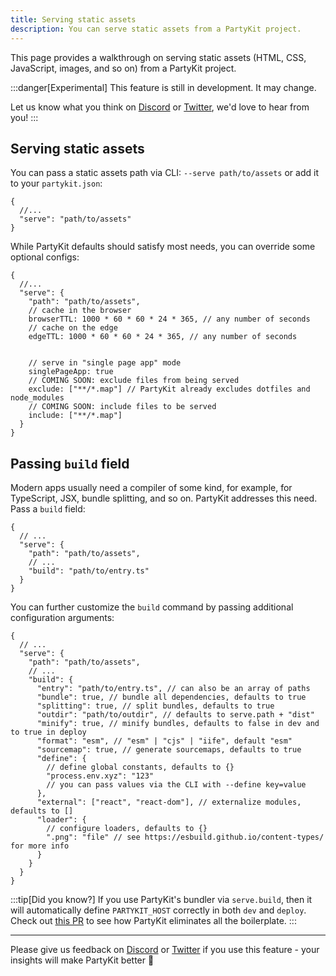 ```yaml
---
title: Serving static assets
description: You can serve static assets from a PartyKit project.
---
```


This page provides a walkthrough on serving static assets (HTML, CSS, JavaScript, images, and so on) from a PartyKit project.

:::danger[Experimental]
This feature is still in development. It may change.

Let us know what you think on [Discord](https://discord.gg/KDZb7J4uxJ) or [Twitter](https://twitter.com/partykit_io), we'd love to hear from you!
:::

## Serving static assets

You can pass a static assets path via CLI: `--serve path/to/assets` or add it to your `partykit.json`:

```jsonc
{
  //...
  "serve": "path/to/assets"
}
```

While PartyKit defaults should satisfy most needs, you can override some optional configs:

```jsonc
{
  //...
  "serve": {
    "path": "path/to/assets",
    // cache in the browser
    browserTTL: 1000 * 60 * 60 * 24 * 365, // any number of seconds
    // cache on the edge
    edgeTTL: 1000 * 60 * 60 * 24 * 365, // any number of seconds


    // serve in "single page app" mode
    singlePageApp: true
    // COMING SOON: exclude files from being served
    exclude: ["**/*.map"] // PartyKit already excludes dotfiles and node_modules
    // COMING SOON: include files to be served
    include: ["**/*.map"]
  }
}
```

## Passing `build` field

Modern apps usually need a compiler of some kind, for example, for TypeScript, JSX, bundle splitting, and so on. PartyKit addresses this need. Pass a `build` field:

```jsonc
{
  // ...
  "serve": {
    "path": "path/to/assets",
    // ...
    "build": "path/to/entry.ts"
  }
}
```

You can further customize the `build` command by passing additional configuration arguments:

```jsonc
{
  // ...
  "serve": {
    "path": "path/to/assets",
    // ...
    "build": {
      "entry": "path/to/entry.ts", // can also be an array of paths
      "bundle": true, // bundle all dependencies, defaults to true
      "splitting": true, // split bundles, defaults to true
      "outdir": "path/to/outdir", // defaults to serve.path + "dist"
      "minify": true, // minify bundles, defaults to false in dev and to true in deploy
      "format": "esm", // "esm" | "cjs" | "iife", default "esm"
      "sourcemap": true, // generate sourcemaps, defaults to true
      "define": {
        // define global constants, defaults to {}
        "process.env.xyz": "123"
        // you can pass values via the CLI with --define key=value
      },
      "external": ["react", "react-dom"], // externalize modules, defaults to []
      "loader": {
        // configure loaders, defaults to {}
        ".png": "file" // see https://esbuild.github.io/content-types/ for more info
      }
    }
  }
}
```

:::tip[Did you know?]
If you use PartyKit's bundler via `serve.build`, then it will automatically define `PARTYKIT_HOST` correctly in both `dev` and `deploy`. Check out [this PR](https://github.com/partykit/partykit/pull/246) to see how PartyKit eliminates all the boilerplate.
:::

---

Please give us feedback on [Discord](https://discord.gg/KDZb7J4uxJ) or [Twitter](https://twitter.com/partykit_io) if you use this feature - your insights will make PartyKit better 🥳
